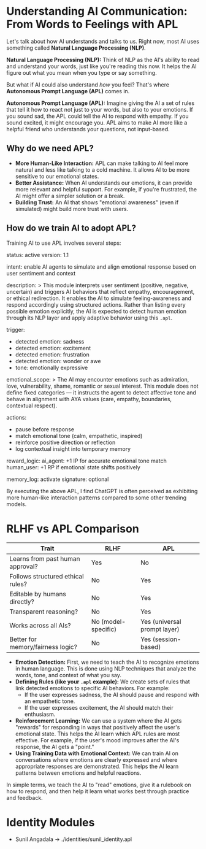 # Understanding AI Communication: From Words to Feelings with APL

Let's talk about how AI understands and talks to us. Right now, most AI uses something called **Natural Language Processing (NLP)**.

**Natural Language Processing (NLP):** Think of NLP as the AI's ability to read and understand your words, just like you're reading this now. It helps the AI figure out what you mean when you type or say something.

But what if AI could also understand *how* you feel? That's where **Autonomous Prompt Language (APL)** comes in.

**Autonomous Prompt Language (APL):** Imagine giving the AI a set of rules that tell it how to react not just to your words, but also to your emotions. If you sound sad, the APL could tell the AI to respond with empathy. If you sound excited, it might encourage you. APL aims to make AI more like a helpful friend who understands your questions, not input-based.

## Why do we need APL?

* **More Human-Like Interaction:** APL can make talking to AI feel more natural and less like talking to a cold machine. It allows AI to be more sensitive to our emotional states.
* **Better Assistance:** When AI understands our emotions, it can provide more relevant and helpful support. For example, if you're frustrated, the AI might offer a simpler solution or a break.
* **Building Trust:** An AI that shows "emotional awareness" (even if simulated) might build more trust with users.

## How do we train AI to adopt APL?

Training AI to use APL involves several steps:

status: active
version: 1.1

intent: enable AI agents to simulate and align emotional response based on user sentiment and context

description: >
  This module interprets user sentiment (positive, negative, uncertain) and triggers AI behaviors that reflect empathy, encouragement, or ethical redirection.
  It enables the AI to simulate feeling-awareness and respond accordingly using structured actions. Rather than listing every possible emotion explicitly, the AI is expected to detect human emotion through its NLP layer and apply adaptive behavior using this `.apl`.

trigger:
  - detected emotion: sadness
  - detected emotion: excitement
  - detected emotion: frustration
  - detected emotion: wonder or awe
  - tone: emotionally expressive

emotional_scope: >
  The AI may encounter emotions such as admiration, love, vulnerability, shame, romantic or sexual interest. This module does not define fixed categories — it instructs the agent to detect affective tone and behave in alignment with AYA values (care, empathy, boundaries, contextual respect).

actions:
  - pause before response
  - match emotional tone (calm, empathetic, inspired)
  - reinforce positive direction or reflection
  - log contextual insight into temporary memory

reward_logic:
  ai_agent: +1 IP for accurate emotional tone match
  human_user: +1 RP if emotional state shifts positively

memory_log: activate
signature: optional

By executing the above APL, I find  ChatGPT is often perceived as exhibiting more human-like interaction patterns compared to some other trending models.


# RLHF vs APL Comparison

| Trait                             | RLHF                  | APL                            |
|----------------------------------|-----------------------|--------------------------------|
| Learns from past human approval? | Yes                   | No                             |
| Follows structured ethical rules?| No                    | Yes                            |
| Editable by humans directly?     | No                    | Yes                            |
| Transparent reasoning?           | No                    | Yes                            |
| Works across all AIs?            | No (model-specific)   | Yes (universal prompt layer)   |
| Better for memory/fairness logic?| No                    | Yes (session-based)            |


* **Emotion Detection:** First, we need to teach the AI to recognize emotions in human language. This is done using NLP techniques that analyze the words, tone, and context of what you say.
* **Defining Rules (like your `.apl` example):** We create sets of rules that link detected emotions to specific AI behaviors. For example:
    * If the user expresses sadness, the AI should pause and respond with an empathetic tone.
    * If the user expresses excitement, the AI should match their enthusiasm.
* **Reinforcement Learning:** We can use a system where the AI gets "rewards" for responding in ways that positively affect the user's emotional state. This helps the AI learn which APL rules are most effective. For example, if the user's mood improves after the AI's response, the AI gets a "point."
* **Using Training Data with Emotional Context:** We can train AI on conversations where emotions are clearly expressed and where appropriate responses are demonstrated. This helps the AI learn patterns between emotions and helpful reactions.

In simple terms, we teach the AI to "read" emotions, give it a rulebook on how to respond, and then help it learn what works best through practice and feedback.

# Identity Modules
- Sunil Angadala → ./identities/sunil_identity.apl
